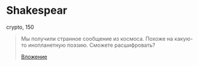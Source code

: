 # Shakespear

crypto, 150

> Мы получили странное сообщение из космоса. Похоже на какую-то
> инопланетную поэзию. Сможете расшифровать?
>
> [Вложение](public/text.txt)